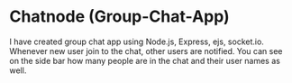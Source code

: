 # Chatnode (Group-Chat-App)
I have created group chat app using Node.js, Express, ejs, socket.io. Whenever new user join to the chat, other users are notified. You can see on the side bar how many people are in the chat and their user names as well.
